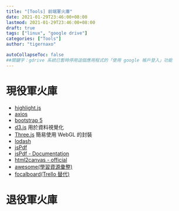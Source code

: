 ```yaml
---
title: "[Tools] 前端軍火庫"
date: 2021-01-29T23:46:00+08:00
lastmod: 2021-01-29T23:46:00+08:00
draft: true
tags: ["linux", "google drive"]
categories: ["Tools"]
author: "tigernaxo"

autoCollapseToc: false
##關鍵字：gdrive 系統已暫時停用這個應用程式的「使用 google 帳戶登入」功能
---
```

# 現役軍火庫 
- [highlight.js](https://highlightjs.org/)
- [axios](https://github.com/axios/axios)
- [bootstrap 5](https://getbootstrap.com/)
- [d3.js](https://d3js.org/) 用於資料視覺化
- [Three.js](https://threejs.org/) 簡易使用 WebGL 的封裝
- [lodash]() 
- [jsPdf](https://github.com/MrRio/jsPDF) 
- [jsPdf - Documentation](http://raw.githack.com/MrRio/jsPDF/master/docs/index.html)
- [html2canvas - official](https://html2canvas.hertzen.com/)
- [awesome(學習資源彙整)](https://github.com/sindresorhus/awesome)
- [focalboard(Trello 替代)](https://www.focalboard.com/download/personal-edition/docker/)

# 退役軍火庫